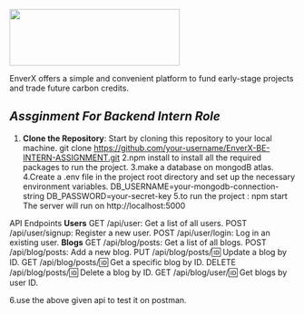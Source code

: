 [<image src="https://iili.io/Hi9giog.png" width="300" height="100">](https://www.enverx.com/)

EnverX offers a simple and convenient platform to fund early-stage projects
and trade future carbon credits.

## _Assginment For Backend Intern Role_
1. **Clone the Repository**: Start by cloning this repository to your local machine.
 git clone https://github.com/your-username/EnverX-BE-INTERN-ASSIGNMENT.git
2.npm install to install all the required packages to run the project.
3.make a database on mongodB atlas.
4.Create a .env file in the project root directory and set up the necessary environment variables. 
 DB_USERNAME=your-mongodb-connection-string
 DB_PASSWORD=your-secret-key
5.to run the project : npm start
 The server will run on http://localhost:5000


API Endpoints
**Users**
GET /api/user: Get a list of all users.
POST /api/user/signup: Register a new user.
POST /api/user/login: Log in an existing user.
**Blogs**
GET /api/blog/posts: Get a list of all blogs.
POST /api/blog/posts: Add a new blog.
PUT /api/blog/posts/:id: Update a blog by ID.
GET /api/blog/posts/:id: Get a specific blog by ID.
DELETE /api/blog/posts/:id: Delete a blog by ID.
GET /api/blog/user/:id: Get blogs by user ID.

6.use the above given api to test it on postman.
